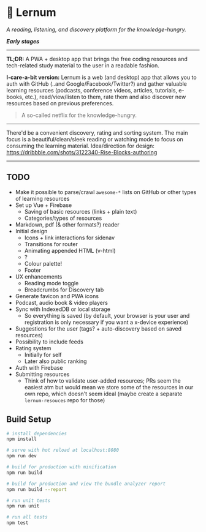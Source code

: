 # 📓 Lernum

_A reading, listening, and discovery platform for the knowledge-hungry._

***Early stages***

---

**TL;DR:**
A PWA + desktop app that brings the free
coding resources and tech-related study material to the user in a readable fashion.

**I-care-a-bit version:**
Lernum is a web (and desktop) app that allows you to auth with GitHub (..and Google/Facebook/Twitter?) and
gather valuable learning resources (podcasts, conference videos, articles, tutorials, e-books, etc.),
read/view/listen to them, rate them and also discover new resources based on previous preferences.

> A so-called netflix for the knowledge-hungry.

---

There'd be a convenient discovery, rating and sorting system. The main focus is a beautiful/clean/sleek
reading or watching mode to focus on consuming the learning material. Idea/direction for design:
https://dribbble.com/shots/3122340-Rise-Blocks-authoring

---


## TODO

- Make it possible to parse/crawl `awesome-*` lists on GitHub or other types of learning resources
- Set up Vue + Firebase
  - Saving of basic resources (links + plain text)
  - Categories/types of resources
- Markdown, pdf (& other formats?) reader
- Initial design
  - Icons + link interactions for sidenav
  - Transitions for router
  - Animating appended HTML (v-html)
  - ?
  - Colour palette!
  - Footer
- UX enhancements
  - Reading mode toggle
  - Breadcrumbs for Discovery tab
- Generate favicon and PWA icons
- Podcast, audio book & video players
- Sync with IndexedDB or local storage
  - So everything is saved (by default, your browser is your user and registration is only necessary
  if you want a x-device experience)
- Suggestions for the user (tags? + auto-discovery based on saved resources)
- Possibility to include feeds
- Rating system
  - Initially for self
  - Later also public ranking
- Auth with Firebase
- Submitting resources
  - Think of how to validate user-added resources; PRs seem the easiest atm but would mean we store
  some of the resources in our own repo, which doesn't seem ideal (maybe create a separate `lernum-resouces`
  repo for those)

## Build Setup

``` bash
# install dependencies
npm install

# serve with hot reload at localhost:8080
npm run dev

# build for production with minification
npm run build

# build for production and view the bundle analyzer report
npm run build --report

# run unit tests
npm run unit

# run all tests
npm test
```